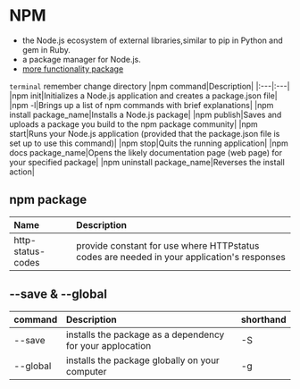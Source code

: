# NPM
- the Node.js ecosystem of external libraries,similar to pip in Python and gem in Ruby.<br>
- a package manager for Node.js.
- [more functionality package](https://www.npmjs.com "npmjs")
  
`terminal` remember change directory
|npm command|Description|
|:---|:---|
|npm init|Initializes a Node.js application and creates a package.json file|
|npm -l|Brings up a list of npm commands with  brief explanations|
|npm install package_name|Installs a Node.js package|
|npm publish|Saves and uploads a package you build to the npm package community|
|npm start|Runs your Node.js application (provided that the package.json file is set up to use this command)|
|npm stop|Quits the running application|
|npm docs package_name|Opens the likely documentation page (web page) for your specified package|
|npm uninstall package_name|Reverses the install action|

## npm package
|Name|Description|
|:---|:---|
|http-status-codes|provide constant for use where HTTPstatus codes are needed in your application's responses|

## --save & --global
|command|Description|shorthand|
|:---|:---|:---|
|--save|installs the package as a dependency for your applocation|-S|
|--global|installs the package globally on your computer|-g|